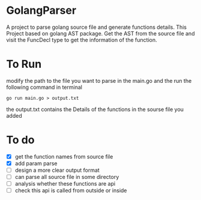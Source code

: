 # GolangParser
A project to parse golang source file and generate functions details.
This Project based on golang AST package.
Get the AST from the source file and visit the FuncDecl type to get the information of the function.

# To Run
modify the path to the file you want to parse in the main.go and the run the following command in terminal
```
go run main.go > output.txt
```
the output.txt contains the Details of the functions in the sourse file you added
# To do
- [x] get the function names from source file
- [x] add param parse
- [ ] design a more clear output format 
- [ ] can parse all source file in some directory
- [ ] analysis whether these functions are api
- [ ] check this api is called from outside or inside
